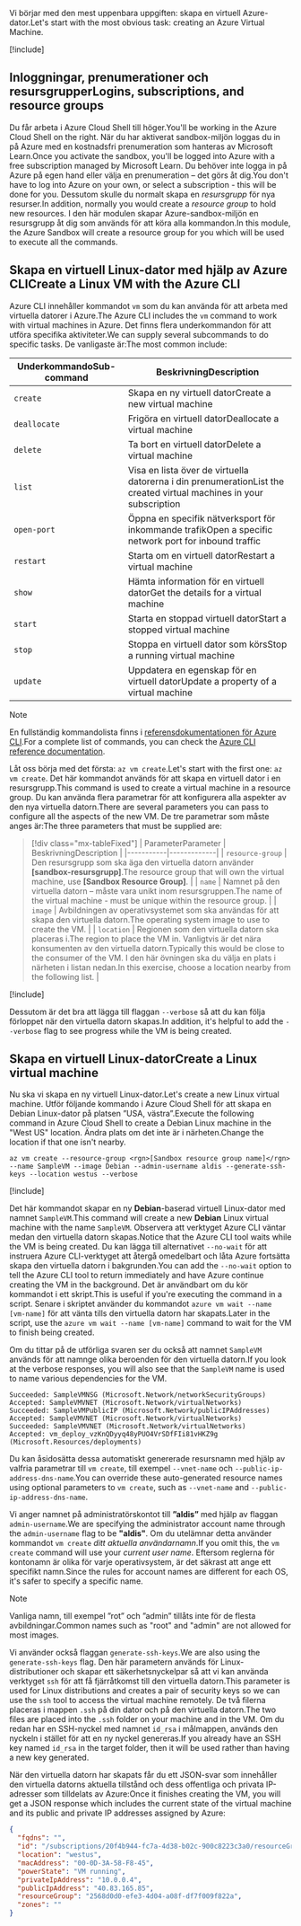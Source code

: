 <span data-ttu-id="0413a-101">Vi börjar med den mest uppenbara uppgiften: skapa en virtuell Azure-dator.</span><span class="sxs-lookup"><span data-stu-id="0413a-101">Let's start with the most obvious task: creating an Azure Virtual Machine.</span></span>

<!-- Activate the sandbox -->
[!include[](../../../includes/azure-sandbox-activate.md)]

## <a name="logins-subscriptions-and-resource-groups"></a><span data-ttu-id="0413a-102">Inloggningar, prenumerationer och resursgrupper</span><span class="sxs-lookup"><span data-stu-id="0413a-102">Logins, subscriptions, and resource groups</span></span>

<span data-ttu-id="0413a-103">Du får arbeta i Azure Cloud Shell till höger.</span><span class="sxs-lookup"><span data-stu-id="0413a-103">You'll be working in the Azure Cloud Shell on the right.</span></span> <span data-ttu-id="0413a-104">När du har aktiverat sandbox-miljön loggas du in på Azure med en kostnadsfri prenumeration som hanteras av Microsoft Learn.</span><span class="sxs-lookup"><span data-stu-id="0413a-104">Once you activate the sandbox, you'll be logged into Azure with a free subscription managed by Microsoft Learn.</span></span> <span data-ttu-id="0413a-105">Du behöver inte logga in på Azure på egen hand eller välja en prenumeration – det görs åt dig.</span><span class="sxs-lookup"><span data-stu-id="0413a-105">You don't have to log into Azure on your own, or select a subscription - this will be done for you.</span></span> <span data-ttu-id="0413a-106">Dessutom skulle du normalt skapa en _resursgrupp_ för nya resurser.</span><span class="sxs-lookup"><span data-stu-id="0413a-106">In addition, normally you would create a _resource group_ to hold new resources.</span></span> <span data-ttu-id="0413a-107">I den här modulen skapar Azure-sandbox-miljön en resursgrupp åt dig som används för att köra alla kommandon.</span><span class="sxs-lookup"><span data-stu-id="0413a-107">In this module, the Azure Sandbox will create a resource group for you which will be used to execute all the commands.</span></span>

## <a name="create-a-linux-vm-with-the-azure-cli"></a><span data-ttu-id="0413a-108">Skapa en virtuell Linux-dator med hjälp av Azure CLI</span><span class="sxs-lookup"><span data-stu-id="0413a-108">Create a Linux VM with the Azure CLI</span></span>

<span data-ttu-id="0413a-109">Azure CLI innehåller kommandot `vm` som du kan använda för att arbeta med virtuella datorer i Azure.</span><span class="sxs-lookup"><span data-stu-id="0413a-109">The Azure CLI includes the `vm` command to work with virtual machines in Azure.</span></span> <span data-ttu-id="0413a-110">Det finns flera underkommandon för att utföra specifika aktiviteter.</span><span class="sxs-lookup"><span data-stu-id="0413a-110">We can supply several subcommands to do specific tasks.</span></span> <span data-ttu-id="0413a-111">De vanligaste är:</span><span class="sxs-lookup"><span data-stu-id="0413a-111">The most common include:</span></span>

| <span data-ttu-id="0413a-112">Underkommando</span><span class="sxs-lookup"><span data-stu-id="0413a-112">Sub-command</span></span> | <span data-ttu-id="0413a-113">Beskrivning</span><span class="sxs-lookup"><span data-stu-id="0413a-113">Description</span></span> |
|-------------|-------------|
| `create`    | <span data-ttu-id="0413a-114">Skapa en ny virtuell dator</span><span class="sxs-lookup"><span data-stu-id="0413a-114">Create a new virtual machine</span></span> |
| `deallocate` | <span data-ttu-id="0413a-115">Frigöra en virtuell dator</span><span class="sxs-lookup"><span data-stu-id="0413a-115">Deallocate a virtual machine</span></span> |
| `delete` | <span data-ttu-id="0413a-116">Ta bort en virtuell dator</span><span class="sxs-lookup"><span data-stu-id="0413a-116">Delete a virtual machine</span></span> |
| `list` | <span data-ttu-id="0413a-117">Visa en lista över de virtuella datorerna i din prenumeration</span><span class="sxs-lookup"><span data-stu-id="0413a-117">List the created virtual machines in your subscription</span></span> |
| `open-port` | <span data-ttu-id="0413a-118">Öppna en specifik nätverksport för inkommande trafik</span><span class="sxs-lookup"><span data-stu-id="0413a-118">Open a specific network port for inbound traffic</span></span> |
| `restart` | <span data-ttu-id="0413a-119">Starta om en virtuell dator</span><span class="sxs-lookup"><span data-stu-id="0413a-119">Restart a virtual machine</span></span> |
| `show` | <span data-ttu-id="0413a-120">Hämta information för en virtuell dator</span><span class="sxs-lookup"><span data-stu-id="0413a-120">Get the details for a virtual machine</span></span> |
| `start` | <span data-ttu-id="0413a-121">Starta en stoppad virtuell dator</span><span class="sxs-lookup"><span data-stu-id="0413a-121">Start a stopped virtual machine</span></span> |
| `stop` | <span data-ttu-id="0413a-122">Stoppa en virtuell dator som körs</span><span class="sxs-lookup"><span data-stu-id="0413a-122">Stop a running virtual machine</span></span> |
| `update` | <span data-ttu-id="0413a-123">Uppdatera en egenskap för en virtuell dator</span><span class="sxs-lookup"><span data-stu-id="0413a-123">Update a property of a virtual machine</span></span> |

> [!NOTE]
> <span data-ttu-id="0413a-124">En fullständig kommandolista finns i [referensdokumentationen för Azure CLI](https://docs.microsoft.com/cli/azure/reference-index?view=azure-cli-latest).</span><span class="sxs-lookup"><span data-stu-id="0413a-124">For a complete list of commands, you can check the [Azure CLI reference documentation](https://docs.microsoft.com/cli/azure/reference-index?view=azure-cli-latest).</span></span>

<span data-ttu-id="0413a-125">Låt oss börja med det första: `az vm create`.</span><span class="sxs-lookup"><span data-stu-id="0413a-125">Let's start with the first one: `az vm create`.</span></span> <span data-ttu-id="0413a-126">Det här kommandot används för att skapa en virtuell dator i en resursgrupp.</span><span class="sxs-lookup"><span data-stu-id="0413a-126">This command is used to create a virtual machine in a resource group.</span></span> <span data-ttu-id="0413a-127">Du kan använda flera parametrar för att konfigurera alla aspekter av den nya virtuella datorn.</span><span class="sxs-lookup"><span data-stu-id="0413a-127">There are several parameters you can pass to configure all the aspects of the new VM.</span></span> <span data-ttu-id="0413a-128">De tre parametrar som måste anges är:</span><span class="sxs-lookup"><span data-stu-id="0413a-128">The three parameters that must be supplied are:</span></span>

> [!div class="mx-tableFixed"]
> | <span data-ttu-id="0413a-129">Parameter</span><span class="sxs-lookup"><span data-stu-id="0413a-129">Parameter</span></span> | <span data-ttu-id="0413a-130">Beskrivning</span><span class="sxs-lookup"><span data-stu-id="0413a-130">Description</span></span> |
> |-----------|-------------|
> | `resource-group` | <span data-ttu-id="0413a-131">Den resursgrupp som ska äga den virtuella datorn använder **<rgn>[sandbox-resursgrupp]</rgn>**.</span><span class="sxs-lookup"><span data-stu-id="0413a-131">The resource group that will own the virtual machine, use **<rgn>[Sandbox Resource Group]</rgn>**.</span></span> |
> | `name` | <span data-ttu-id="0413a-132">Namnet på den virtuella datorn – måste vara unikt inom resursgruppen.</span><span class="sxs-lookup"><span data-stu-id="0413a-132">The name of the virtual machine - must be unique within the resource group.</span></span> |
> | `image` | <span data-ttu-id="0413a-133">Avbildningen av operativsystemet som ska användas för att skapa den virtuella datorn.</span><span class="sxs-lookup"><span data-stu-id="0413a-133">The operating system image to use to create the VM.</span></span> |
> | `location` | <span data-ttu-id="0413a-134">Regionen som den virtuella datorn ska placeras i.</span><span class="sxs-lookup"><span data-stu-id="0413a-134">The region to place the VM in.</span></span> <span data-ttu-id="0413a-135">Vanligtvis är det nära konsumenten av den virtuella datorn.</span><span class="sxs-lookup"><span data-stu-id="0413a-135">Typically this would be close to the consumer of the VM.</span></span> <span data-ttu-id="0413a-136">I den här övningen ska du välja en plats i närheten i listan nedan.</span><span class="sxs-lookup"><span data-stu-id="0413a-136">In this exercise, choose a location nearby from the following list.</span></span> |

<!-- Resource selection -->
[!include[](../../../includes/azure-sandbox-regions-first-mention-note.md)]

<span data-ttu-id="0413a-137">Dessutom är det bra att lägga till flaggan `--verbose` så att du kan följa förloppet när den virtuella datorn skapas.</span><span class="sxs-lookup"><span data-stu-id="0413a-137">In addition, it's helpful to add the `--verbose` flag to see progress while the VM is being created.</span></span> 

## <a name="create-a-linux-virtual-machine"></a><span data-ttu-id="0413a-138">Skapa en virtuell Linux-dator</span><span class="sxs-lookup"><span data-stu-id="0413a-138">Create a Linux virtual machine</span></span>

<span data-ttu-id="0413a-139">Nu ska vi skapa en ny virtuell Linux-dator.</span><span class="sxs-lookup"><span data-stu-id="0413a-139">Let's create a new Linux virtual machine.</span></span> <span data-ttu-id="0413a-140">Utför följande kommando i Azure Cloud Shell för att skapa en Debian Linux-dator på platsen ”USA, västra”.</span><span class="sxs-lookup"><span data-stu-id="0413a-140">Execute the following command in Azure Cloud Shell to create a Debian Linux machine in the "West US" location.</span></span> <span data-ttu-id="0413a-141">Ändra plats om det inte är i närheten.</span><span class="sxs-lookup"><span data-stu-id="0413a-141">Change the location if that one isn't nearby.</span></span>

```azurecli
az vm create --resource-group <rgn>[Sandbox resource group name]</rgn> --name SampleVM --image Debian --admin-username aldis --generate-ssh-keys --location westus --verbose 
```

[!include[](../../../includes/azure-cloudshell-copy-paste-tip.md)]


<span data-ttu-id="0413a-142">Det här kommandot skapar en ny **Debian**-baserad virtuell Linux-dator med namnet `SampleVM`.</span><span class="sxs-lookup"><span data-stu-id="0413a-142">This command will create a new **Debian** Linux virtual machine with the name `SampleVM`.</span></span> <span data-ttu-id="0413a-143">Observera att verktyget Azure CLI väntar medan den virtuella datorn skapas.</span><span class="sxs-lookup"><span data-stu-id="0413a-143">Notice that the Azure CLI tool waits while the VM is being created.</span></span> <span data-ttu-id="0413a-144">Du kan lägga till alternativet `--no-wait` för att instruera Azure CLI-verktyget att återgå omedelbart och låta Azure fortsätta skapa den virtuella datorn i bakgrunden.</span><span class="sxs-lookup"><span data-stu-id="0413a-144">You can add the `--no-wait` option to tell the Azure CLI tool to return immediately and have Azure continue creating the VM in the background.</span></span> <span data-ttu-id="0413a-145">Det är användbart om du kör kommandot i ett skript.</span><span class="sxs-lookup"><span data-stu-id="0413a-145">This is useful if you're executing the command in a script.</span></span> <span data-ttu-id="0413a-146">Senare i skriptet använder du kommandot `azure vm wait --name [vm-name]` för att vänta tills den virtuella datorn har skapats.</span><span class="sxs-lookup"><span data-stu-id="0413a-146">Later in the script, use the `azure vm wait --name [vm-name]` command to wait for the VM to finish being created.</span></span>

<span data-ttu-id="0413a-147">Om du tittar på de utförliga svaren ser du också att namnet `SampleVM` används för att namnge olika beroenden för den virtuella datorn.</span><span class="sxs-lookup"><span data-stu-id="0413a-147">If you look at the verbose responses, you will also see that the `SampleVM` name is used to name various dependencies for the VM.</span></span>

```output
Succeeded: SampleVMNSG (Microsoft.Network/networkSecurityGroups)
Accepted: SampleVMVNET (Microsoft.Network/virtualNetworks)
Succeeded: SampleVMPublicIP (Microsoft.Network/publicIPAddresses)
Accepted: SampleVMVNET (Microsoft.Network/virtualNetworks)
Succeeded: SampleVMVNET (Microsoft.Network/virtualNetworks)
Accepted: vm_deploy_vzKnQDyyq48yPUO4VrSDfFIi81vHKZ9g (Microsoft.Resources/deployments)
```

<span data-ttu-id="0413a-148">Du kan åsidosätta dessa automatiskt genererade resursnamn med hjälp av valfria parametrar till `vm create`, till exempel `--vnet-name` och `--public-ip-address-dns-name`.</span><span class="sxs-lookup"><span data-stu-id="0413a-148">You can override these auto-generated resource names using optional parameters to `vm create`, such as `--vnet-name` and `--public-ip-address-dns-name`.</span></span>

<span data-ttu-id="0413a-149">Vi anger namnet på administratörskontot till **”aldis”** med hjälp av flaggan `admin-username`.</span><span class="sxs-lookup"><span data-stu-id="0413a-149">We are specifying the administrator account name through the `admin-username` flag to be **"aldis"**.</span></span> <span data-ttu-id="0413a-150">Om du utelämnar detta använder kommandot `vm create` _ditt aktuella användarnamn_.</span><span class="sxs-lookup"><span data-stu-id="0413a-150">If you omit this, the `vm create` command will use your _current user name_.</span></span> <span data-ttu-id="0413a-151">Eftersom reglerna för kontonamn är olika för varje operativsystem, är det säkrast att ange ett specifikt namn.</span><span class="sxs-lookup"><span data-stu-id="0413a-151">Since the rules for account names are different for each OS, it's safer to specify a specific name.</span></span> 

> [!NOTE]
> <span data-ttu-id="0413a-152">Vanliga namn, till exempel ”rot” och ”admin” tillåts inte för de flesta avbildningar.</span><span class="sxs-lookup"><span data-stu-id="0413a-152">Common names such as "root" and "admin" are not allowed for most images.</span></span>

<span data-ttu-id="0413a-153">Vi använder också flaggan `generate-ssh-keys`.</span><span class="sxs-lookup"><span data-stu-id="0413a-153">We are also using the `generate-ssh-keys` flag.</span></span> <span data-ttu-id="0413a-154">Den här parametern används för Linux-distributioner och skapar ett säkerhetsnyckelpar så att vi kan använda verktyget `ssh` för att få fjärråtkomst till den virtuella datorn.</span><span class="sxs-lookup"><span data-stu-id="0413a-154">This parameter is used for Linux distributions and creates a pair of security keys so we can use the `ssh` tool to access the virtual machine remotely.</span></span> <span data-ttu-id="0413a-155">De två filerna placeras i mappen `.ssh` på din dator och på den virtuella datorn.</span><span class="sxs-lookup"><span data-stu-id="0413a-155">The two files are placed into the `.ssh` folder on your machine and in the VM.</span></span> <span data-ttu-id="0413a-156">Om du redan har en SSH-nyckel med namnet `id_rsa` i målmappen, används den nyckeln i stället för att en ny nyckel genereras.</span><span class="sxs-lookup"><span data-stu-id="0413a-156">If you already have an SSH key named `id_rsa` in the target folder, then it will be used rather than having a new key generated.</span></span>

<span data-ttu-id="0413a-157">När den virtuella datorn har skapats får du ett JSON-svar som innehåller den virtuella datorns aktuella tillstånd och dess offentliga och privata IP-adresser som tilldelats av Azure:</span><span class="sxs-lookup"><span data-stu-id="0413a-157">Once it finishes creating the VM, you will get a JSON response which includes the current state of the virtual machine and its public and private IP addresses assigned by Azure:</span></span>

```json
{
  "fqdns": "",
  "id": "/subscriptions/20f4b944-fc7a-4d38-b02c-900c8223c3a0/resourceGroups/2568d0d0-efe3-4d04-a08f-df7f009f822a/providers/Microsoft.Compute/virtualMachines/SampleVM",
  "location": "westus",
  "macAddress": "00-0D-3A-58-F8-45",
  "powerState": "VM running",
  "privateIpAddress": "10.0.0.4",
  "publicIpAddress": "40.83.165.85",
  "resourceGroup": "2568d0d0-efe3-4d04-a08f-df7f009f822a",
  "zones": ""
}
```
